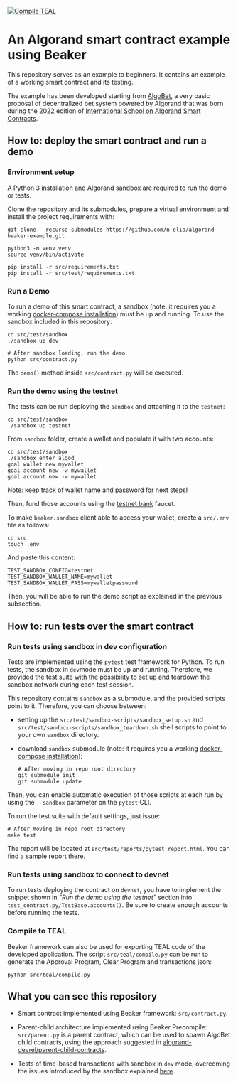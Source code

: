 [![Compile TEAL](https://github.com/n-elia/algorand-beaker-example/actions/workflows/tests.yml/badge.svg?branch=dev)](https://github.com/n-elia/algorand-beaker-example/actions/workflows/tests.yml)
# An Algorand smart contract example using Beaker

This repository serves as an example to beginners. It contains an example of a working smart contract and its testing.

The example has been developed starting from [AlgoBet](https://github.com/n-elia/algobet), a very basic proposal of
decentralized bet system powered by Algorand that was born during
the 2022 edition
of [International School on Algorand Smart Contracts](https://algorand-school.github.io/algorand-school/).

## How to: deploy the smart contract and run a demo

### Environment setup

A Python 3 installation and Algorand sandbox are required to run the demo or tests.

Clone the repository and its submodules, prepare a virtual environment and install the project requirements with:

```shell
git clone --recurse-submodules https://github.com/n-elia/algorand-beaker-example.git

python3 -m venv venv
source venv/bin/activate 

pip install -r src/requirements.txt
pip install -r src/test/requirements.txt
```

### Run a Demo

To run a demo of this smart contract, a sandbox (note: it requires you a
working [docker-compose installation](https://docs.docker.com/compose/install/)) must be up and running. To use the
sandbox included in this repository:

```shell
cd src/test/sandbox
./sandbox up dev

# After sandbox loading, run the demo
python src/contract.py
```

The `demo()` method inside `src/contract.py` will be executed.

### Run the demo using the testnet

The tests can be run deploying the `sandbox` and attaching it to the `testnet`:

```shell
cd src/test/sandbox
./sandbox up testnet
```

From `sandbox` folder, create a wallet and populate it with two accounts:

```shell
cd src/test/sandbox
./sandbox enter algod
goal wallet new mywallet
goal account new -w mywallet
goal account new -w mywallet
```

Note: keep track of wallet name and password for next steps!

Then, fund those accounts using the [testnet bank](https://bank.testnet.algorand.network/) faucet.

To make `beaker.sandbox` client able to access your wallet, create a `src/.env` file as follows:

```shell
cd src
touch .env
```

And paste this content:

```dotenv
TEST_SANDBOX_CONFIG=testnet
TEST_SANDBOX_WALLET_NAME=mywallet
TEST_SANDBOX_WALLET_PASS=mywalletpassword
```

Then, you will be able to run the demo script as explained in the previous subsection.

## How to: run tests over the smart contract

### Run tests using sandbox in dev configuration

Tests are implemented using the `pytest` test framework for Python.
To run tests, the sandbox in `dev`mode must be up and running.
Therefore, we provided the test suite with the possibility to set up and teardown the sandbox network during each test
session.

This repository contains `sandbox` as a submodule, and the provided scripts point to it. Therefore, you can choose
between:

- setting up the `src/test/sandbox-scripts/sandbox_setup.sh`
  and `src/test/sandbox-scripts/sandbox_teardown.sh` shell scripts to point to your own `sandbox` directory.
- download `sandbox` submodule (note: it requires you a
  working [docker-compose installation](https://docs.docker.com/compose/install/)):

  ```shell
  # After moving in repo root directory
  git submodule init
  git submodule update
  ```

Then, you can enable automatic execution of those scripts at each run by using the `--sandbox` parameter on the `pytest`
CLI.

To run the test suite with default settings, just issue:

``` shell
# After moving in repo root directory
make test
```

The report will be located at `src/test/reports/pytest_report.html`. You can find a sample report there.

### Run tests using sandbox to connect to devnet

To run tests deploying the contract on `devnet`, you have to implement the snippet shown in _"Run the demo using the
testnet"_ section into `test_contract.py/TestBase.accounts()`.
Be sure to create enough accounts before running the tests.

### Compile to TEAL

Beaker framework can also be used for exporting TEAL code of the developed application.
The script `src/teal/compile.py` can be run to generate the Approval Program, Clear Program and transactions json:

```shell
python src/teal/compile.py
```

## What you can see this repository

- Smart contract implemented using Beaker framework: `src/contract.py`.

- Parent-child architecture implemented using Beaker Precompile: `src/parent.py` is a parent contract, which can be used
  to spawn AlgoBet child contracts, using the approach
  suggested in [algorand-devrel/parent-child-contracts](https://github.com/algorand-devrel/parent-child-contracts).

- Tests of time-based transactions with sandbox in `dev` mode, overcoming the issues introduced by the sandbox
  explained [here](https://github.com/n-elia/algobet#smart-contract-testing-issues-and-workarounds).
